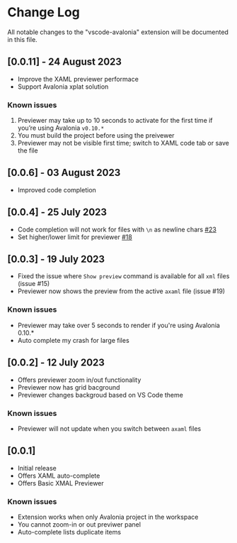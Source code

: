 # Change Log

All notable changes to the "vscode-avalonia" extension will be documented in this file.

## [0.0.11] - 24 August 2023

- Improve the XAML previewer performace
- Support Avalonia xplat solution

### Known issues

1. Previewer may take up to 10 seconds to activate for the first time if you’re using Avalonia `v0.10.*`
2. You must build the project before using the preivewer
3. Previewer may not be visible first time; switch to XAML code tab or save the file

## [0.0.6] - 03 August 2023

- Improved code completion

## [0.0.4] - 25 July 2023

- Code completion will not work for files with `\n` as newline chars [#23](https://github.com/AvaloniaUI/AvaloniaVSCode/issues/23)
- Set higher/lower limit for previewer [#18](https://github.com/AvaloniaUI/AvaloniaVSCode/issues/18)

## [0.0.3] - 19 July 2023

- Fixed the issue where `Show preview` command is available for all `xml` files (issue #15)
- Previewer now shows the preview from the active `axaml` file (issue #19)

### Known issues

- Previewer may take over 5 seconds to render if you're using Avalonia 0.10.*
- Auto complete my crash for large files

## [0.0.2] - 12 July 2023

- Offers previewer zoom in/out functionality
- Previewer now has grid bacground
- Previewer changes backgroud based on VS Code theme

### Known issues

- Previewer will not update when you switch between `axaml` files

## [0.0.1]

- Initial release
- Offers XAML auto-complete
- Offers Basic XMAL Previewer

### Known issues

- Extension works when only Avalonia project in the workspace
- You cannot zoom-in or out previwer panel
- Auto-complete lists duplicate items
